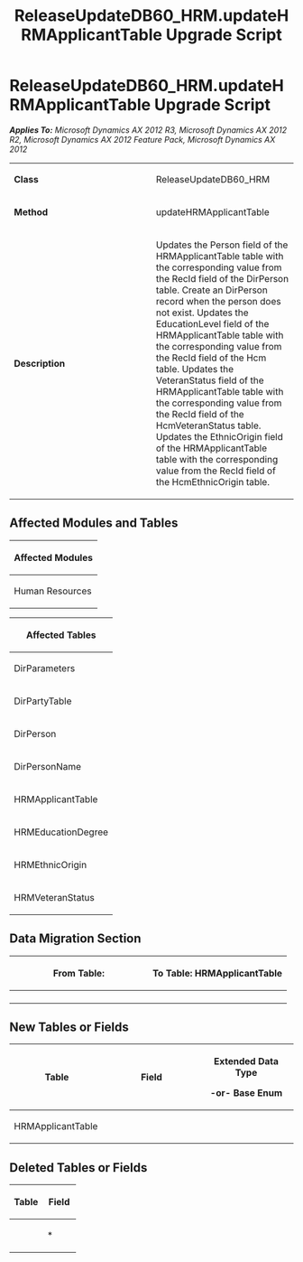 ﻿---
title: ReleaseUpdateDB60_HRM.updateHRMApplicantTable Upgrade Script
TOCTitle: ReleaseUpdateDB60_HRM.updateHRMApplicantTable Upgrade Script
ms:assetid: 98164ae0-9718-f37f-c01c-3a86dafcef6c
ms:mtpsurl: https://msdn.microsoft.com/en-us/library/JJ686235(v=AX.60)
ms:contentKeyID: 49709938
ms.date: 05/18/2015
mtps_version: v=AX.60
---

# ReleaseUpdateDB60\_HRM.updateHRMApplicantTable Upgrade Script 


_**Applies To:** Microsoft Dynamics AX 2012 R3, Microsoft Dynamics AX 2012 R2, Microsoft Dynamics AX 2012 Feature Pack, Microsoft Dynamics AX 2012_

<table>
<colgroup>
<col style="width: 50%" />
<col style="width: 50%" />
</colgroup>
<tbody>
<tr class="odd">
<td><p><strong>Class</strong></p></td>
<td><p>ReleaseUpdateDB60_HRM</p></td>
</tr>
<tr class="even">
<td><p><strong>Method</strong></p></td>
<td><p>updateHRMApplicantTable</p></td>
</tr>
<tr class="odd">
<td><p><strong>Description</strong></p></td>
<td><p>Updates the Person field of the HRMApplicantTable table with the corresponding value from the RecId field of the DirPerson table. Create an DirPerson record when the person does not exist. Updates the EducationLevel field of the HRMApplicantTable table with the corresponding value from the RecId field of the Hcm table. Updates the VeteranStatus field of the HRMApplicantTable table with the corresponding value from the RecId field of the HcmVeteranStatus table. Updates the EthnicOrigin field of the HRMApplicantTable table with the corresponding value from the RecId field of the HcmEthnicOrigin table.</p></td>
</tr>
</tbody>
</table>


## Affected Modules and Tables

<table>
<colgroup>
<col style="width: 100%" />
</colgroup>
<thead>
<tr class="header">
<th><p>Affected Modules</p></th>
</tr>
</thead>
<tbody>
<tr class="odd">
<td><p>Human Resources</p></td>
</tr>
</tbody>
</table>


<table>
<colgroup>
<col style="width: 100%" />
</colgroup>
<thead>
<tr class="header">
<th><p>Affected Tables</p></th>
</tr>
</thead>
<tbody>
<tr class="odd">
<td><p>DirParameters</p></td>
</tr>
<tr class="even">
<td><p>DirPartyTable</p></td>
</tr>
<tr class="odd">
<td><p>DirPerson</p></td>
</tr>
<tr class="even">
<td><p>DirPersonName</p></td>
</tr>
<tr class="odd">
<td><p>HRMApplicantTable</p></td>
</tr>
<tr class="even">
<td><p>HRMEducationDegree</p></td>
</tr>
<tr class="odd">
<td><p>HRMEthnicOrigin</p></td>
</tr>
<tr class="even">
<td><p>HRMVeteranStatus</p></td>
</tr>
</tbody>
</table>


## Data Migration Section

<table>
<colgroup>
<col style="width: 50%" />
<col style="width: 50%" />
</colgroup>
<thead>
<tr class="header">
<th><p>From Table:</p></th>
<th><p>To Table: HRMApplicantTable</p></th>
</tr>
</thead>
<tbody>
<tr class="odd">
<td><p></p></td>
<td><p></p></td>
</tr>
</tbody>
</table>


## New Tables or Fields

<table>
<colgroup>
<col style="width: 33%" />
<col style="width: 33%" />
<col style="width: 33%" />
</colgroup>
<thead>
<tr class="header">
<th><p>Table</p></th>
<th><p>Field</p></th>
<th><p>Extended Data Type</p>
<p>-or- Base Enum</p></th>
</tr>
</thead>
<tbody>
<tr class="odd">
<td><p>HRMApplicantTable</p></td>
<td><p></p></td>
<td><p></p></td>
</tr>
</tbody>
</table>


## Deleted Tables or Fields

<table>
<colgroup>
<col style="width: 50%" />
<col style="width: 50%" />
</colgroup>
<thead>
<tr class="header">
<th><p>Table</p></th>
<th><p>Field</p></th>
</tr>
</thead>
<tbody>
<tr class="odd">
<td><p></p></td>
<td><p>*</p></td>
</tr>
</tbody>
</table>

  


